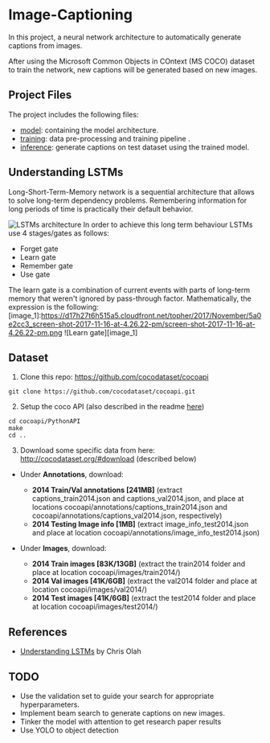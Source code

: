 # Image-Captioning

In this project, a neural network architecture to automatically generate captions from images.

After using the Microsoft Common Objects in COntext (MS COCO) dataset to train  the network, new captions will be generated based on new images. 

## Project Files

The project includes the following files:
*  [model](https://github.com/BrunoEduardoCSantos/Image-Captioning/blob/master/model.py): containing the model architecture.
* [training](https://github.com/BrunoEduardoCSantos/Image-Captioning/blob/master/2_Training.ipynb): data pre-processing and training pipeline .
* [inference](https://github.com/BrunoEduardoCSantos/Image-Captioning/blob/master/3_Inference.ipynb): generate captions on test dataset using the trained model.

## Understanding LSTMs 
Long-Short-Term-Memory network is a sequential architecture that allows to solve long-term dependency problems. Remembering information for long periods of time is practically their default behavior. 

[image_0]: http://colah.github.io/posts/2015-08-Understanding-LSTMs/img/LSTM3-chain.png
![LSTMs architecture][image_0] 
In order to achieve this long term behaviour LSTMs use 4 stages/gates as follows:
* Forget gate
* Learn gate
* Remember gate
* Use gate

The learn gate is a combination of current events with parts of long-term memory that weren't ignored by pass-through factor. 
Mathematically, the expression is the following:
[image_1]:https://d17h27t6h515a5.cloudfront.net/topher/2017/November/5a0e2cc3_screen-shot-2017-11-16-at-4.26.22-pm/screen-shot-2017-11-16-at-4.26.22-pm.png 
![Learn gate][image_1] 



## Dataset  
1. Clone this repo: https://github.com/cocodataset/cocoapi  
```
git clone https://github.com/cocodataset/cocoapi.git  
```

2. Setup the coco API (also described in the readme [here](https://github.com/cocodataset/cocoapi)) 
```
cd cocoapi/PythonAPI  
make  
cd ..
```

3. Download some specific data from here: http://cocodataset.org/#download (described below)

* Under **Annotations**, download:
  * **2014 Train/Val annotations [241MB]** (extract captions_train2014.json and captions_val2014.json, and place at locations cocoapi/annotations/captions_train2014.json and cocoapi/annotations/captions_val2014.json, respectively)  
  * **2014 Testing Image info [1MB]** (extract image_info_test2014.json and place at location cocoapi/annotations/image_info_test2014.json)

* Under **Images**, download:
  * **2014 Train images [83K/13GB]** (extract the train2014 folder and place at location cocoapi/images/train2014/)
  * **2014 Val images [41K/6GB]** (extract the val2014 folder and place at location cocoapi/images/val2014/)
  * **2014 Test images [41K/6GB]** (extract the test2014 folder and place at location cocoapi/images/test2014/)

## References
* [Understanding LSTMs](http://colah.github.io/posts/2015-08-Understanding-LSTMs/) by Chris Olah


## TODO
* Use the validation set to guide your search for appropriate hyperparameters.
* Implement beam search to generate captions on new images.
* Tinker the model with attention to get research paper results
* Use YOLO to object detection
